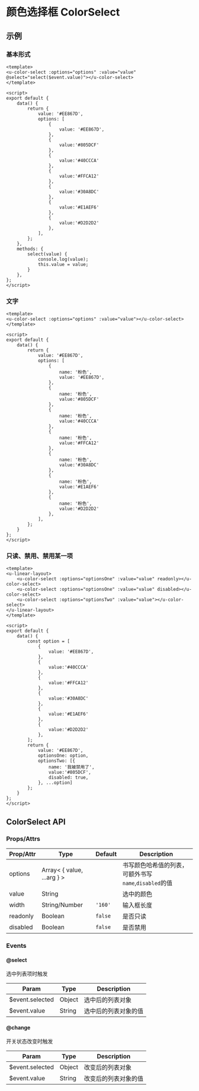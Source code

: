 # 颜色选择框 ColorSelect

## 示例
### 基本形式

``` vue
<template>
<u-color-select :options="options" :value="value" @select="select($event.value)"></u-color-select>
</template>

<script>
export default {
    data() {
        return {
            value: '#EE867D',
            options: [
                {
                    value: '#EE867D',
                },
                {
                    value:'#805DCF'
                },
                {
                    value:'#40CCCA'
                },
                {
                    value:'#FFCA12'
                },
                {
                    value:'#30A8DC'
                },
                {
                    value:'#E1AEF6'
                },
                {
                    value:'#D2D2D2'
                },
            ],
        };
    },
    methods: {
        select(value) {
            console.log(value);
            this.value = value;
        }
    },
};
</script>
```
### 文字


``` vue
<template>
<u-color-select :options="options" :value="value"></u-color-select>
</template>

<script>
export default {
    data() {
        return {
            value: '#EE867D',
            options: [
                {
                    name: '粉色',
                    value: '#EE867D',
                },
                {
                    name: '粉色',
                    value:'#805DCF'
                },
                {
                    name: '粉色',
                    value:'#40CCCA'
                },
                {
                    name: '粉色',
                    value:'#FFCA12'
                },
                {
                    name: '粉色',
                    value:'#30A8DC'
                },
                {
                    name: '粉色',
                    value:'#E1AEF6'
                },
                {
                    name: '粉色',
                    value:'#D2D2D2'
                },
            ],
        };
    }
};
</script>
```

### 只读、禁用、禁用某一项

``` vue
<template>
<u-linear-layout>
    <u-color-select :options="optionsOne" :value="value" readonly></u-color-select>
    <u-color-select :options="optionsOne" :value="value" disabled></u-color-select>
    <u-color-select :options="optionsTwo" :value="value"></u-color-select>
</u-linear-layout>
</template>

<script>
export default {
    data() {
        const option = [
            {
                value: '#EE867D',
            },
            {
                value:'#40CCCA'
            },
            {
                value:'#FFCA12'
            },
            {
                value:'#30A8DC'
            },
            {
                value:'#E1AEF6'
            },
            {
                value:'#D2D2D2'
            },
        ];
        return {
            value: '#EE867D',
            optionsOne: option,
            optionsTwo: [{
                name: '我被禁用了',
                value:'#805DCF',
                disabled: true,
            }, ...option]
        };
    }
};
</script>
```

## ColorSelect API
### Props/Attrs

| Prop/Attr | Type | Default | Description |
| --------- | ---- | ------- | ----------- |
| options | Array\< { value, ...arg } \> || 书写颜色哈希值的列表，可额外书写`name`,`disabled`的值 |
| value | String || 选中的颜色 |
| width | String/Number | `'160'` | 输入框长度 |
| readonly | Boolean | `false` | 是否只读 |
| disabled | Boolean | `false` | 是否禁用 |

### Events

#### @select

选中列表项时触发

| Param | Type | Description |
| ----- | ---- | ----------- |
| $event.selected | Object | 选中后的列表对象 |
| $event.value | String | 选中后的列表对象的值 |

#### @change

开关状态改变时触发

| Param | Type | Description |
| ----- | ---- | ----------- |
| $event.selected | Object | 改变后的列表对象 |
| $event.value | String | 改变后的列表对象的值 |
